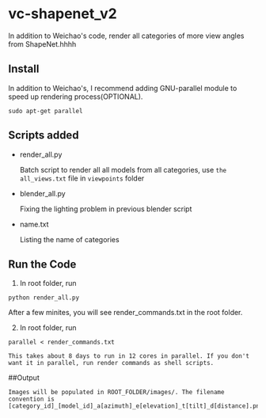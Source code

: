 # vc-shapenet_v2
In addition to Weichao's code, render all categories of more view angles from ShapeNet.hhhh

## Install
In addition to Weichao's, I recommend adding GNU-parallel module to speed up rendering process(OPTIONAL).
``` 
sudo apt-get parallel
```

## Scripts added

- render_all.py

    Batch script to render all all models from all categories, use `the all_views.txt` file in `viewpoints` folder
        
- blender_all.py
    
    Fixing the lighting problem in previous blender script  
    
- name.txt
    
    Listing the name of categories

## Run the Code
1. In root folder, run
```
python render_all.py

```
After a few minites, you will see render_commands.txt in the root folder.

2. In root folder, run
```
parallel < render_commands.txt
```

    This takes about 8 days to run in 12 cores in parallel. If you don't want it in parallel, run render commands as shell scripts.

##Output

    Images will be populated in ROOT_FOLDER/images/. The filename convention is [category_id]_[model_id]_a[azimuth]_e[elevation]_t[tilt]_d[distance].png.
    
    
    
